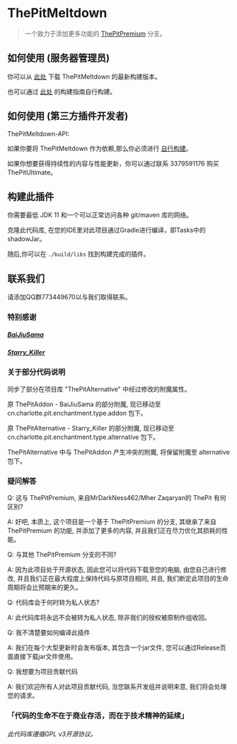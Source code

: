 ThePitMeltdown
===========

> 一个致力于添加更多功能的 [ThePitPremium](https://github.com/ThePitCommunity/ThePitPremium) 分支。

## 如何使用 (服务器管理员)
你可以从 [此处](https://github.com/AstralStudio/ThePitMeltdown/releases/latest) 下载 ThePitMeltdown 的最新构建版本。

也可以通过 [此处](#构建此插件) 的构建指南自行构建。

## 如何使用 (第三方插件开发者)
ThePitMeltdown-API:

如果你要将 ThePitMeltdown 作为依赖,那么你必须进行 [自行构建](#构建此插件)。

如果你想要获得持续性的内容与性能更新，你可以通过联系 3379591176 购买 ThePitUltimate。

## 构建此插件

你需要最低 JDK 11 和一个可以正常访问各种 git/maven 库的网络。

克隆此代码库, 在您的IDE里对此项目通过Gradle进行编译，即Tasks中的shadowJar。

随后,你可以在 `./build/libs` 找到构建完成的插件。

## 联系我们

请添加QQ群773449670以与我们取得联系。

### 特别感谢

##### [BaiJiuSama](https://github.com/BaiJiuSama)
##### [Starry_Killer](https://github.com/AstralStalyer)

### 关于部分代码说明
同步了部分在项目库 "ThePitAlternative" 中经过修改的附魔属性。

原 ThePitAddon - BaiJiuSama 的部分附魔, 现已移动至 cn.charlotte.pit.enchantment.type.addon 包下。

原 ThePitAlternative - Starry_Killer 的部分附魔, 现已移动至 cn.charlotte.pit.enchantment.type.alternative 包下。

ThePitAlternative 中与 ThePitAddon 产生冲突的附魔, 将保留附魔至 alternative 包下。


### 疑问解答
Q: 这与 ThePitPremium, 来自MrDarkNess462/Mher Zaqaryan的 ThePit 有何区别?

A: 好吧, 本质上, 这个项目是一个基于 ThePitPremium 的分支, 其继承了来自 ThePitPremium 的功能, 并添加了更多的内容, 并且我们正在尽力优化其损耗的性能。

Q: 与其他 ThePitPremium 分支的不同?

A: 因为此项目处于开源状态, 因此您可以将代码下载至您的电脑, 由您自己进行修改, 并且我们正在最大程度上保持代码与原项目相同, 并且, 我们断定此项目的生命周期将会比预期来的更久。

Q: 代码库会于何时转为私人状态?

A: 此代码库将永远不会被转为私人状态, 除非我们的授权被原制作组收回。

Q: 我不清楚要如何编译此插件

A: 我们在每个大型更新时会发布版本, 其包含一个jar文件, 您可以通过Release页面直接下载jar文件使用。

Q: 我想要为项目贡献代码

A: 我们欢迎所有人对此项目贡献代码, 当您联系开发组并说明来意, 我们将会处理您的请求。

### 「代码的生命不在于商业存活，而在于技术精神的延续」
###### 此代码库遵循GPL v3开源协议。
